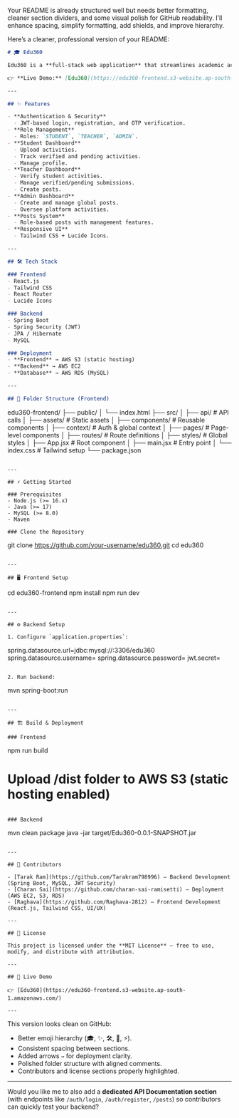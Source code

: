 Your README is already structured well but needs better formatting, cleaner section dividers, and some visual polish for GitHub readability. I’ll enhance spacing, simplify formatting, add shields, and improve hierarchy.  

Here’s a cleaner, professional version of your README:

```markdown
# 🎓 Edu360  

Edu360 is a **full-stack web application** that streamlines academic activity management for students, teachers, and admins. It provides role-based dashboards, post management, and secure authentication with a responsive UI.  

👉 **Live Demo:** [Edu360](https://edu360-frontend.s3-website.ap-south-1.amazonaws.com/)

---

## ✨ Features  

- **Authentication & Security**
  - JWT-based login, registration, and OTP verification.
- **Role Management**
  - Roles: `STUDENT`, `TEACHER`, `ADMIN`.
- **Student Dashboard**
  - Upload activities.
  - Track verified and pending activities.
  - Manage profile.
- **Teacher Dashboard**
  - Verify student activities.
  - Manage verified/pending submissions.
  - Create posts.
- **Admin Dashboard**
  - Create and manage global posts.
  - Oversee platform activities.
- **Posts System**
  - Role-based posts with management features.
- **Responsive UI**
  - Tailwind CSS + Lucide Icons.

---

## 🛠 Tech Stack  

### Frontend  
- React.js  
- Tailwind CSS  
- React Router  
- Lucide Icons  

### Backend  
- Spring Boot  
- Spring Security (JWT)  
- JPA / Hibernate  
- MySQL  

### Deployment  
- **Frontend** → AWS S3 (static hosting)  
- **Backend** → AWS EC2  
- **Database** → AWS RDS (MySQL)  

---

## 📂 Folder Structure (Frontend)  

```
edu360-frontend/
├── public/
│   └── index.html
├── src/
│   ├── api/              # API calls
│   ├── assets/           # Static assets
│   ├── components/       # Reusable components
│   ├── context/          # Auth & global context
│   ├── pages/            # Page-level components
│   ├── routes/           # Route definitions
│   ├── styles/           # Global styles
│   ├── App.jsx           # Root component
│   ├── main.jsx          # Entry point
│   └── index.css         # Tailwind setup
└── package.json
```

---

## ⚡ Getting Started  

### Prerequisites  
- Node.js (>= 16.x)  
- Java (>= 17)  
- MySQL (>= 8.0)  
- Maven  

### Clone the Repository  
```
git clone https://github.com/your-username/edu360.git
cd edu360
```

---

## 🖥 Frontend Setup  

```
cd edu360-frontend
npm install
npm run dev
```

---

## ⚙️ Backend Setup  

1. Configure `application.properties`:  

   ```
   spring.datasource.url=jdbc:mysql://<RDS-ENDPOINT>:3306/edu360
   spring.datasource.username=<DB-USERNAME>
   spring.datasource.password=<DB-PASSWORD>
   jwt.secret=<your-jwt-secret>
   ```

2. Run backend:  

   ```
   mvn spring-boot:run
   ```

---

## 🏗 Build & Deployment  

### Frontend  
```
npm run build
# Upload /dist folder to AWS S3 (static hosting enabled)
```

### Backend  
```
mvn clean package
java -jar target/Edu360-0.0.1-SNAPSHOT.jar
```

---

## 👥 Contributors  

- [Tarak Ram](https://github.com/Tarakram798996) – Backend Development (Spring Boot, MySQL, JWT Security)  
- [Charan Sai](https://github.com/charan-sai-ramisetti) – Deployment (AWS EC2, S3, RDS)  
- [Raghava](https://github.com/Raghava-2812) – Frontend Development (React.js, Tailwind CSS, UI/UX)  

---

## 📜 License  

This project is licensed under the **MIT License** – free to use, modify, and distribute with attribution.  

---

## 📌 Live Demo  

👉 [Edu360](https://edu360-frontend.s3-website.ap-south-1.amazonaws.com/)  

---
```

This version looks clean on GitHub:  
- Better emoji hierarchy (🎓, ✨, 🛠, 📂, ⚡).  
- Consistent spacing between sections.  
- Added arrows `→` for deployment clarity.  
- Polished folder structure with aligned comments.  
- Contributors and license sections properly highlighted.  

***

Would you like me to also add a **dedicated API Documentation section** (with endpoints like `/auth/login`, `/auth/register`, `/posts`) so contributors can quickly test your backend?
